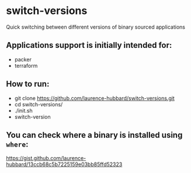 # switch-versions
Quick switching between different versions of binary sourced applications

## Applications support is initially intended for:
* packer
* terraform

## How to run:
* git clone https://github.com/laurence-hubbard/switch-versions.git
* cd switch-versions/
* ./init.sh
* switch-version

## You can check where a binary is installed using `where`:
https://gist.github.com/laurence-hubbard/13ccb68c5b7225159e03bb85ffd52323
